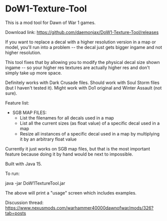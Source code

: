 # DoW1-Texture-Tool
This is a mod tool for Dawn of War 1 games.

Download link: https://github.com/daemonjax/DoW1-Texture-Tool/releases

If you want to replace a decal with a higher resolution version in a map or model, you'll run into a problem -- the decal just gets bigger ingame and not higher resolution.

This tool fixes that by allowing you to modify the physical decal size shown ingame -- so your higher res textures are actually higher res and don't simply take up more space.

Definitely works with Dark Crusade files.  Should work with Soul Storm files (but I haven't tested it).  Might work with Do1 original and Winter Assault (not sure).

Feature list:
* SGB MAP FILES:
  * List the filenames for all decals used in a map
  * List all the current sizes (as float value) of a specific decal used in a map
  * Resize all instances of a specific decal used in a map by multiplying it by an arbitrary float value




Currently it just works on SGB map files, but that is the most important feature because doing it by hand would be next to impossible.

Built with Java 15.

To run:

java -jar DoW1TextureTool.jar

The above will print a "usage" screen which includes examples.

Discussion thread: https://www.nexusmods.com/warhammer40000dawnofwar/mods/326?tab=posts
